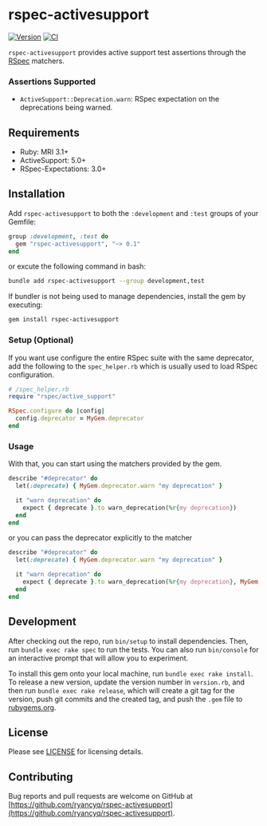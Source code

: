 # rspec-activesupport

[![Version][rubygems_badge]][rubygems]
[![CI][ci_badge]][ci_workflows]

`rspec-activesupport` provides active support test assertions through the [RSpec][rspec] matchers.

### Assertions Supported

- `ActiveSupport::Deprecation.warn`: RSpec expectation on the deprecations being warned.

## Requirements

- Ruby: MRI 3.1+
- ActiveSupport: 5.0+
- RSpec-Expectations: 3.0+

## Installation

Add `rspec-activesupport` to both the `:development` and `:test` groups of your Gemfile:
```rb
group :development, :test do
  gem "rspec-activesupport", "~> 0.1"
end
```

or excute the following command in bash:
```sh
bundle add rspec-activesupport --group development,test 
```

If bundler is not being used to manage dependencies, install the gem by executing:
```sh
gem install rspec-activesupport
```

### Setup (Optional)

If you want use configure the entire RSpec suite with the same deprecator, add the following to the `spec_helper.rb` which is usually used to load RSpec configuration.
```rb
# /spec_helper.rb
require "rspec/active_support"

RSpec.configure do |config|
  config.deprecator = MyGem.deprecator
end
```

### Usage

With that, you can start using the matchers provided by the gem.

```rb
describe "#deprecator" do
  let(:deprecate) { MyGem.deprecator.warn "my deprecation" }

  it "warn deprecation" do
    expect { deprecate }.to warn_deprecation(%r{my deprecation})
  end
end
```

or you can pass the deprecator explicitly to the matcher

```rb
describe "#deprecator" do
  let(:deprecate) { MyGem.deprecator.warn "my deprecation" }

  it "warn deprecation" do
    expect { deprecate }.to warn_deprecation(%r{my deprecation}, MyGem.deprecator)
  end
end
```

## Development

After checking out the repo, run `bin/setup` to install dependencies. Then, run `bundle exec rake spec` to run the tests. You can also run `bin/console` for an interactive prompt that will allow you to experiment.

To install this gem onto your local machine, run `bundle exec rake install`. To release a new version, update the version number in `version.rb`, and then run `bundle exec rake release`, which will create a git tag for the version, push git commits and the created tag, and push the `.gem` file to [rubygems.org](https://rubygems.org).

## License
Please see [LICENSE](https://github.com/ryancyq/rspec-activesupport/blob/main/LICENSE) for licensing details.

## Contributing

Bug reports and pull requests are welcome on GitHub at [https://github.com/ryancyq/rspec-activesupport](https://github.com/ryancyq/rspec-activesupport).

[rubygems_badge]: https://img.shields.io/gem/v/rspec-activesupport.svg
[rubygems]: https://rubygems.org/gems/rspec-activesupport
[ci_badge]: https://github.com/ryancyq/rspec-activesupport/actions/workflows/build.yml/badge.svg
[ci_workflows]: https://github.com/ryancyq/rspec-activesupport/actions/workflows/
[rspec]: https://rspec.info/